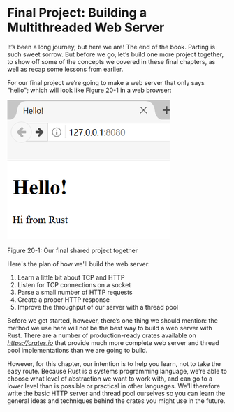# Final Project: Building a Multithreaded Web Server

It’s been a long journey, but here we are! The end of the book. Parting is such
sweet sorrow. But before we go, let’s build one more project together, to show
off some of the concepts we covered in these final chapters, as well as recap
some lessons from earlier.

For our final project we’re going to make a web server that only says "hello";
which will look like Figure 20-1 in a web browser:

![hello from rust](img/trpl20-01.png)

<span class="caption">Figure 20-1: Our final shared project together</span>

Here's the plan of how we'll build the web server:

1. Learn a little bit about TCP and HTTP
2. Listen for TCP connections on a socket
3. Parse a small number of HTTP requests
4. Create a proper HTTP response
5. Improve the throughput of our server with a thread pool

Before we get started, however, there’s one thing we should mention: the method
we use here will not be the best way to build a web server with Rust. There are
a number of production-ready crates available on *https://crates.io* that
provide much more complete web server and thread pool implementations than we
are going to build.

However, for this chapter, our intention is to help you learn, not to take the
easy route. Because Rust is a systems programming language, we’re able to
choose what level of abstraction we want to work with, and can go to a lower
level than is possible or practical in other languages. We'll therefore write
the basic HTTP server and thread pool ourselves so you can learn the general
ideas and techniques behind the crates you might use in the future.
